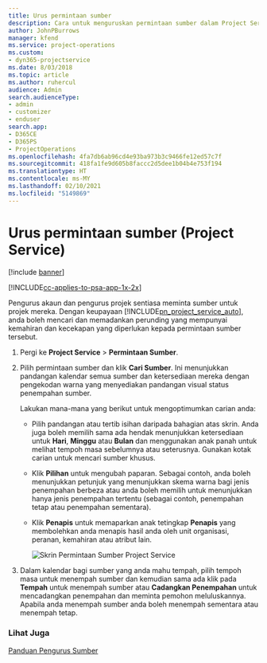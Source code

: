 ```yaml
---
title: Urus permintaan sumber
description: Cara untuk menguruskan permintaan sumber dalam Project Service
author: JohnPBurrows
manager: kfend
ms.service: project-operations
ms.custom:
- dyn365-projectservice
ms.date: 8/03/2018
ms.topic: article
ms.author: ruhercul
audience: Admin
search.audienceType:
- admin
- customizer
- enduser
search.app:
- D365CE
- D365PS
- ProjectOperations
ms.openlocfilehash: 4fa7db6ab96cd4e93ba973b3c9466fe12ed57c7f
ms.sourcegitcommit: 418fa1fe9d605b8faccc2d5dee1b04b4e753f194
ms.translationtype: HT
ms.contentlocale: ms-MY
ms.lasthandoff: 02/10/2021
ms.locfileid: "5149869"
---
```

# <a name="manage-resource-requests-project-service"></a>Urus permintaan sumber (Project Service)

[!include [banner](../includes/psa-now-project-operations.md)]

[!INCLUDE[cc-applies-to-psa-app-1x-2x](../includes/cc-applies-to-psa-app-1x-2x.md)]

Pengurus akaun dan pengurus projek sentiasa meminta sumber untuk projek mereka. Dengan keupayaan [!INCLUDE[pn_project_service_auto](../includes/pn-project-service-auto.md)], anda boleh mencari dan memadankan perunding yang mempunyai kemahiran dan kecekapan yang diperlukan kepada permintaan sumber tersebut.  
  
1. Pergi ke **Project Service** > **Permintaan Sumber**.  
  
2. Pilih permintaan sumber dan klik **Cari Sumber**. Ini menunjukkan pandangan kalendar semua sumber dan ketersediaan mereka dengan pengekodan warna yang menyediakan pandangan visual status penempahan sumber.  
  
    Lakukan mana-mana yang berikut untuk mengoptimumkan carian anda:  
  
   -   Pilih pandangan atau tertib isihan daripada bahagian atas skrin. Anda juga boleh memilih sama ada hendak menunjukkan ketersediaan untuk **Hari**, **Minggu** atau **Bulan** dan menggunakan anak panah untuk melihat tempoh masa sebelumnya atau seterusnya. Gunakan kotak carian untuk mencari sumber khusus.  
  
   -   Klik **Pilihan** untuk mengubah paparan. Sebagai contoh, anda boleh menunjukkan petunjuk yang menunjukkan skema warna bagi jenis penempahan berbeza atau anda boleh memilih untuk menunjukkan hanya jenis penempahan tertentu (sebagai contoh, penempahan tetap atau penempahan sementara).  
  
   -   Klik **Penapis** untuk memaparkan anak tetingkap **Penapis** yang membolehkan anda menapis hasil anda oleh unit organisasi, peranan, kemahiran atau atribut lain.  
  
       ![Skrin Permintaan Sumber Project Service](../psa/media/project-service-resource-request-screen.png "Skrin Permintaan Sumber Project Service")  
  
3. Dalam kalendar bagi sumber yang anda mahu tempah, pilih tempoh masa untuk menempah sumber dan kemudian sama ada klik pada **Tempah** untuk menempah sumber atau **Cadangkan Penempahan** untuk mencadangkan penempahan dan meminta pemohon meluluskannya. Apabila anda menempah sumber anda boleh menempah sementara atau menempah tetap.  
  
### <a name="see-also"></a>Lihat Juga  
 [Panduan Pengurus Sumber](../psa/resource-manager-guide.md)
